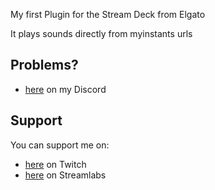 My first Plugin for the Stream Deck from Elgato

It plays sounds directly from myinstants urls

## Problems?
 - [here](http://discord.bootscreen.net) on my Discord

## Support
You can support me on:
 - [here](http://twitch.bootscreen.net) on Twitch
 - [here](http://donation.bootscreen.net) on Streamlabs
